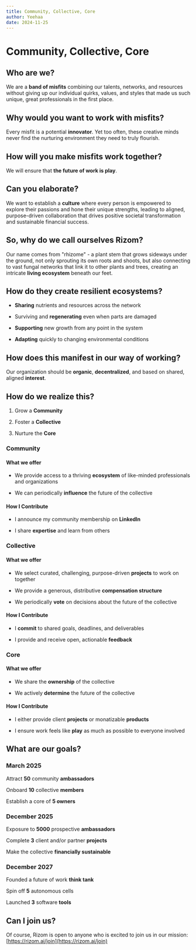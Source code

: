 ```yaml
---
title: Community, Collective, Core
author: Yeehaa
date: 2024-11-25
---
```


# Community, Collective, Core


## Who are we?


We are a **band of misfits** combining our talents, networks, and resources without giving up our individual quirks, values, and styles that made us such unique, great professionals in the first place.


## Why would you want to work with misfits?


Every misfit is a potential **innovator**. Yet too often, these creative minds never find the nurturing environment they need to truly flourish.


## How will you make misfits work together?


We will ensure that **the future of work is play**.


## Can you elaborate?


We want to establish a **culture** where every person is empowered to explore their passions and hone their unique strengths, leading to aligned, purpose-driven collaboration that drives positive societal transformation and sustainable financial success. 


## So, why do we call ourselves Rizom?


Our name comes from "rhizome" - a plant stem that grows sideways under the ground, not only sprouting its own roots and shoots, but also connecting to vast fungal networks that link it to other plants and trees, creating an intricate **living ecosystem** beneath our feet.


## How do they create resilient ecosystems?


+ **Sharing** nutrients and resources across the network

+ Surviving and **regenerating** even when parts are damaged

+ **Supporting** new growth from any point in the system

+ **Adapting** quickly to changing environmental conditions


## How does this manifest in our way of working?


Our organization should be **organic**, **decentralized**, and based on shared, aligned **interest**.


## How do we realize this?


1. Grow a **Community**

2. Foster a **Collective**

3. Nurture the **Core**


### Community

#### What we offer

+ We provide access to a thriving **ecosystem** of like-minded professionals and organizations

+ We can periodically **influence** the future of the collective

#### How I Contribute

+ I announce my community membership on **LinkedIn**

+ I share **expertise** and learn from others


### Collective

#### What we offer

+ We select curated, challenging, purpose-driven **projects** to work on together

+ We provide a generous, distributive **compensation structure**

+ We periodically **vote** on decisions about the future of the collective

#### How I Contribute

+ I **commit** to shared goals, deadlines, and deliverables

+ I provide and receive open, actionable **feedback**


### Core

#### What we offer

+ We share the **ownership** of the collective

+ We actively **determine**  the future of the collective

#### How I Contribute

+ I either provide client **projects** or monatizable **products** 

+ I ensure work feels like **play** as much as possible to everyone involved


## What are our goals?


### March 2025

Attract **50** community **ambassadors**

Onboard **10** collective **members**

Establish a core of **5 owners**


### December 2025

Exposure to **5000** prospective **ambassadors**

Complete **3** client and/or partner **projects**

Make the collective **financially sustainable**


### December 2027

Founded a future of work **think tank** 

Spin off **5** autonomous cells

Launched **3** software **tools**


## Can I join us?


Of course, Rizom is open to anyone who is excited to join us in our mission: [https://rizom.ai/join](https://rizom.ai/join)

